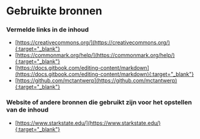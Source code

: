 # Gebruikte bronnen

### Vermelde links in de inhoud

* [https://creativecommons.org/](https://creativecommons.org/){:target="_blank"}
* [https://commonmark.org/help/](https://commonmark.org/help/){:target="_blank"}
* [https://docs.gitbook.com/editing-content/markdown](https://docs.gitbook.com/editing-content/markdown){:target="_blank"}
* [https://github.com/mctantwerp](https://github.com/mctantwerp){:target="_blank"}

### Website of andere bronnen die gebruikt zijn voor het opstellen van de inhoud

* [https://www.starkstate.edu/](https://www.starkstate.edu/){:target="_blank"}
